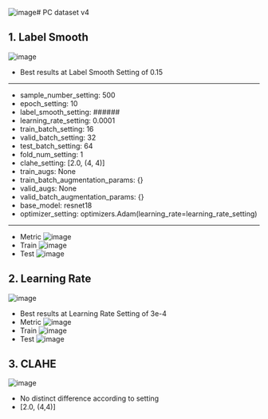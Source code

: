 ![image](https://github.com/user-attachments/assets/bc28f4d4-d8e7-487a-9d14-12a5d869a0e3)# PC dataset v4

## 1. Label Smooth
![image](https://github.com/user-attachments/assets/4740eb52-5598-49f0-9902-0285e4d73008)
- Best results at Label Smooth Setting of 0.15
---
- sample_number_setting: 500
- epoch_setting: 10
- label_smooth_setting: ######
- learning_rate_setting: 0.0001
- train_batch_setting: 16
- valid_batch_setting: 32
- test_batch_setting: 64
- fold_num_setting: 1
- clahe_setting: [2.0, (4, 4)]
- train_augs: None
- train_batch_augmentation_params: {}
- valid_augs: None
- valid_batch_augmentation_params: {}
- base_model: resnet18
- optimizer_setting: optimizers.Adam(learning_rate=learning_rate_setting)
---
- Metric
![image](https://github.com/user-attachments/assets/5d35c753-72d7-49fb-a187-4c28920b2c9f)
- Train
![image](https://github.com/user-attachments/assets/48243f5d-2f13-4f72-a0e2-572b3213a5ba)
- Test
![image](https://github.com/user-attachments/assets/56da8d3d-6306-4bde-af9c-1f911a44159f)

## 2. Learning Rate
![image](https://github.com/user-attachments/assets/01b06145-0b07-447e-97f4-b6dc3d6ecd6d)
- Best results at Learning Rate Setting of 3e-4
- Metric
![image](https://github.com/user-attachments/assets/f3074b1f-d723-4ff1-9a50-0be98fe9a730)
- Train
![image](https://github.com/user-attachments/assets/8d6b848e-b86b-4d77-81bc-d3a7512e0695)  
- Test
![image](https://github.com/user-attachments/assets/70907634-d232-4989-8d0e-103c66990563)


## 3. CLAHE
![image](https://github.com/user-attachments/assets/3cdbd0ea-2c60-480d-b1e7-f3ce69629e28)
- No distinct difference according to setting
- [2.0, (4,4)]
